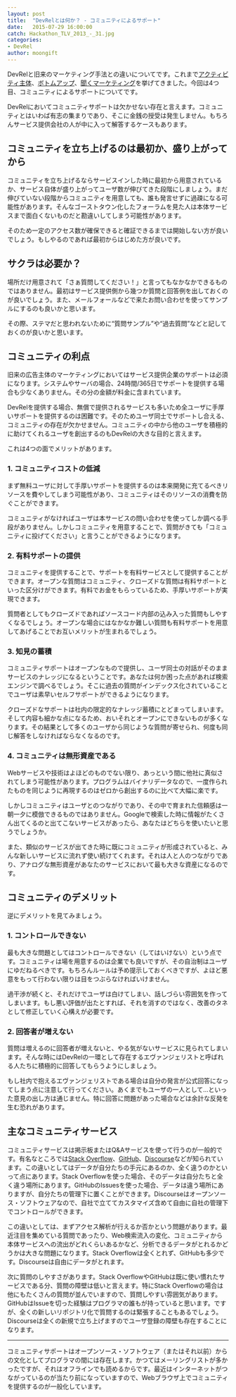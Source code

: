 ```yaml
---
layout: post
title:  "DevRelとは何か？ - コミュニティによるサポート"
date:   2015-07-29 16:00:00
catch: Hackathon_TLV_2013_-_31.jpg
categories:
- DevRel
author: moongift
---
```


DevRelと旧来のマーケティング手法との違いについてです。これまで[アクティビティ主体](/blog/2015/07/activities)、[ボトムアップ](/blog/2015/07/bottom-up)、[聞くマーケティング](/blog/2015/07/listening)を挙げてきました。今回は4つ目、コミュニティによるサポートについてです。

DevRelにおいてコミュニティサポートは欠かせない存在と言えます。コミュニティとはいわば有志の集まりであり、そこに金銭の授受は発生しません。もちろんサービス提供会社の人が中に入って解答するケースもあります。

## コミュニティを立ち上げるのは最初か、盛り上がってから

コミュニティを立ち上げるならサービスインした時に最初から用意されているか、サービス自体が盛り上がってユーザ数が伸びてきた段階にしましょう。まだ伸びていない段階からコミュニティを用意しても、誰も発言せずに過疎になる可能性があります。そんなゴーストタウン化したフォーラムを見た人は本体サービスまで面白くないものだと勘違いしてしまう可能性があります。

そのため一定のアクセス数が確保できると確証できるまでは開始しない方が良いでしょう。もしやるのであれば最初からはじめた方が良いです。

## サクラは必要か？

場所だけ用意されて「さぁ質問してください！」と言ってもなかなかできるものではありません。最初はサービス提供側から幾つか質問と回答例を出しておくのが良いでしょう。また、メールフォールなどで来たお問い合わせを使ってサンプルにするのも良いかと思います。

その際、ステマだと思われないために“質問サンプル”や“過去質問”などと記しておくのが良いかと思います。

## コミュニティの利点

旧来の広告主体のマーケティングにおいてはサービス提供企業のサポートは必須になります。システムやサーバの場合、24時間/365日でサポートを提供する場合も少なくありません。その分の金額が料金に含まれています。

DevRelを提供する場合、無償で提供されるサービスも多いため全ユーザに手厚いサポートを提供するのは困難です。そのためユーザ同士でサポートし合える、コミュニティの存在が欠かせません。コミュニティの中から他のユーザを積極的に助けてくれるユーザを創出するのもDevRelの大きな目的と言えます。

これは4つの面でメリットがあります。

### 1. コミュニティコストの低減

まず無料ユーザに対して手厚いサポートを提供するのは本来開発に充てるべきリソースを費やしてしまう可能性があり、コミュニティはそのリソースの消費を防ぐことができます。

コミュニティがなければユーザは本サービスの問い合わせを使ってしか調べる手段がありません。しかしコミュニティを用意することで、質問がきても「コミュニティに投げてください」と言うことができるようになります。

### 2. 有料サポートの提供

コミュニティを提供することで、サポートを有料サービスとして提供することができます。オープンな質問はコミュニティ、クローズドな質問は有料サポートといった区分けができます。有料でお金をもらっているため、手厚いサポートが実現できます。

質問者としてもクローズドであればソースコード内部の込み入った質問もしやすくなるでしょう。オープンな場合にはなかなか難しい質問も有料サポートを用意してあげることでお互いメリットが生まれるでしょう。

### 3. 知見の蓄積

コミュニティサポートはオープンなもので提供し、ユーザ同士の対話がそのままサービスのナレッジになるということです。あなたは何か困った点があれば検索エンジンで調べるでしょう。そこに過去の質問がインデックス化されていることでユーザは素早いセルフサポートができるようになります。

クローズドなサポートは社内の限定的なナレッジ蓄積にとどまってしまいます。そして内容も細かな点になるため、おいそれとオープンにできないものが多くなります。その結果として多くのユーザから同じような質問が寄せられ、何度も同じ解答をしなければならなくなるのです。

### 4. コミュニティは無形資産である

Webサービスや技術はよほどのものでない限り、あっという間に他社に真似されてしまう可能性があります。プログラムはバイナリデータなので、一度作られたものを同じように再現するのはゼロから創出するのに比べて大幅に楽です。

しかしコミュニティはユーザとのつながりであり、その中で育まれた信頼感は一朝一夕に模倣できるものではありません。Googleで検索した時に情報がたくさん出てくるのと出てこないサービスがあったら、あなたはどちらを使いたいと思うでしょうか。

また、類似のサービスが出てきた時に既にコミュニティが形成されていると、みんな新しいサービスに流れず使い続けてくれます。それは人と人のつながりであり、アナログな無形資産があなたのサービスにおいて最も大きな資産になるのです。

## コミュニティのデメリット

逆にデメリットを見てみましょう。

### 1. コントロールできない

最も大きな問題としてはコントロールできない（してはいけない）という点です。コミュニティは場を用意するのは企業でも良いですが、その自治制はユーザにゆだねるべきです。もちろんルールは予め提示しておくべきですが、よほど悪意をもって行わない限りは目をつぶらなければいけません。

過干渉が続くと、それだけでユーザは白けてしまい、話しづらい雰囲気を作ってしまいます。もし悪い評価が出たとすれば、それを消すのではなく、改善のタネとして修正していく心構えが必要です。

### 2. 回答者が増えない

質問は増えるのに回答者が増えないと、やる気がないサービスに見られてしまいます。そんな時にはDevRelの一環として存在するエヴァンジェリストと呼ばれる人たちに積極的に回答してもらうようにしましょう。

もし社内で抱えるエヴァンジェリストである場合は自分の発言が公式回答になってしまう点に注意して行ってください。あくまでもユーザの一人として…といった意見の出し方は通じません。特に回答に問題があった場合などは余計な反発を生む恐れがあります。

## 主なコミュニティサービス

コミュニティサービスは掲示板またはQ&Aサービスを使って行うのが一般的です。有名なところでは[Stack Overflow](http://ja.stackoverflow.com/)、[GitHub](https://github.com/)、[Discourse](http://www.discourse.org/)などが知られています。この違いとしてはデータが自分たちの手元にあるのか、全く違うのかといって点にあります。Stack Overflowを使った場合、そのデータは自分たちと全く違う場所にあります。GitHubのIssuesを使った場合、データは違う場所にありますが、自分たちの管理下に置くことができます。Discourseはオープンソース・ソフトウェアなので、自社で立ててカスタマイズ含めて自由に自社の管理下でコントロールができます。

この違いとしては、まずアクセス解析が行えるか否かという問題があります。最近注目を集めている質問であったり、Web検索流入の変化、コミュニティから本体サービスへの流出がどれくらいあるかなど、分析できるデータがとれるかどうかは大きな問題になります。Stack Overflowは全くとれず、GitHubも多少です。Discourseは自由にデータがとれます。

次に質問のしやすさがあります。Stack OverflowやGitHubは既に使い慣れたサービスである分、質問の障壁は低いと言えます。特にStack Overflowの場合は他にもたくさんの質問が並んでいますので、質問しやすい雰囲気があります。GitHubはIssueを切った経験はプログラマの誰もが持っていると思います。ですが、全くの新しいリポジトリ化で質問するのは緊張することもあるでしょう。Discourseは全くの新規で立ち上げますのでユーザ登録の障壁も存在することになります。

----

コミュニティサポートはオープンソース・ソフトウェア（またはそれ以前）からの文化としてプログラマの間には存在します。かつてはメーリングリストが多かったですが、それはオフラインでも読めるからです。最近はインターネットがつながっているのが当たり前になっていますので、Webブラウザ上でコミュニティを提供するのが一般化しています。




